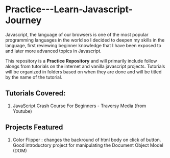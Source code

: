 # Practice---Learn-Javascript-Journey
Javascript, the language of our browsers is one of the most popular programming languages in the world so I decided to deepen my skills in the language, first reviewing beginner knowledge that I have been exposed to and later more advanced topics in Javascript.

This repository is a **Practice Repository** and will primarily include follow alongs from tutorials on the internet and vanilla javascript projects. Tutorials will be organized in folders based on when they are done and will be titled by the name of the tutorial.

## Tutorials Covered:
1. JavaScript Crash Course For Beginners - Traversy Media (from Youtube)

## Projects Featured
1. Color Flipper : changes the backround of html body on click of button. Good introductory project for manipulating the Document Object Model (DOM)
